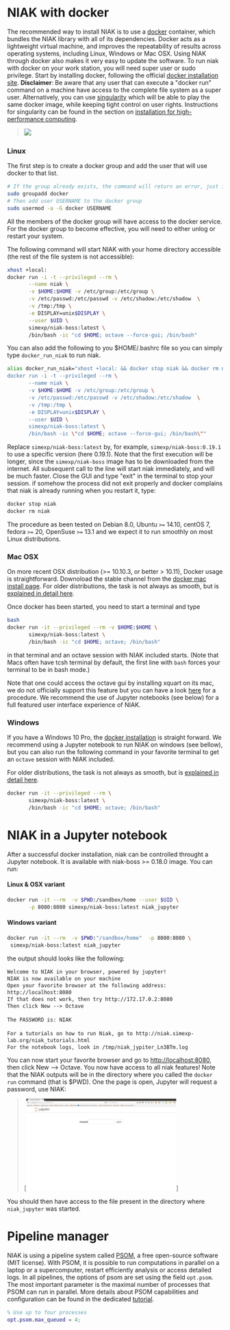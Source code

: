 # NIAK with docker

The recommended way to install NIAK is to use a [docker](https://www.docker.com/) container, which bundles the NIAK library with all of its dependencies. Docker acts as a lightweight virtual machine, and improves the repeatability of results across operating systems, including Linux, Windows or Mac OSX. Using NIAK through docker also makes it very easy to update the software. To run niak with docker on your work station, you will need super user or sudo privilege. Start by installing docker, following the official [docker installation site](https://docs.docker.com/installation/). **Disclaimer**: Be aware that any user that can execute a "docker run"  command on a machine have access to the complete file system as a super user. Alternatively, you can use [singularity](http://singularity.lbl.gov/) which will be able to play the same docker image, while keeping tight control on user rights. Instructions for singularity can be found in the section on [installation for high-performance computing](http://niak.simexp-lab.org/niak_HPC_installation.html).

 > [<img src="https://raw.githubusercontent.com/SIMEXP/niak/gh-pages/docker_logo.png" width="350px" />](https://www.docker.com/)

### Linux
The first step is to create a docker group and add the user that will use docker to that list.
```bash
# If the group already exists, the command will return an error, just ignore it
sudo groupadd docker
# Then add user USERNAME to the docker group
sudo usermod -a -G docker USERNAME
```
All the members of the docker group will have access to the docker service. For the docker group to become effective, you will need to either unlog or restart your system.

The following command will start NIAK with your home directory accessible (the rest of the file system is not accessible):
```bash
xhost +local:
docker run -i -t --privileged --rm \
       --name niak \
       -v $HOME:$HOME -v /etc/group:/etc/group \
       -v /etc/passwd:/etc/passwd -v /etc/shadow:/etc/shadow  \
       -v /tmp:/tmp \
       -e DISPLAY=unix$DISPLAY \
       --user $UID \
       simexp/niak-boss:latest \
       /bin/bash -ic "cd $HOME; octave --force-gui; /bin/bash"
```
You can also add the following to you $HOME/.bashrc file so you can simply type `docker_run_niak` to run niak.

```bash
alias docker_run_niak="xhost +local: && docker stop niak && docker rm niak && \
docker run -i -t --privileged --rm \
       --name niak \
       -v $HOME:$HOME -v /etc/group:/etc/group \
       -v /etc/passwd:/etc/passwd -v /etc/shadow:/etc/shadow  \
       -v /tmp:/tmp \
       -e DISPLAY=unix$DISPLAY \
       --user $UID \
       simexp/niak-boss:latest \
       /bin/bash -ic \"cd $HOME; octave --force-gui; /bin/bash\""

```

Replace `simexp/niak-boss:latest` by, for example, `simexp/niak-boss:0.19.1` to use a specific version (here 0.19.1). Note that the first execution will be longer, since the `simexp/niak-boss` image has to be downloaded from the internet. All subsequent call to the line will start niak immediately, and will be much faster. Close the GUI and type "exit" in the terminal to stop your session. if somehow the process did not exit properly and docker complains that niak is already running when you restart it, type:
```bash
docker stop niak
docker rm niak
```

The procedure as been tested on Debian 8.0, Ubuntu `>=` 14.10, centOS 7, fedora `>=` 20, OpenSuse `>=` 13.1 and we expect it to run smoothly on most Linux distributions.

### Mac OSX

On more recent OSX distribution (>= 10.10.3, or better > 10.11), Docker usage is straightforward. Downoload the stable channel from the [docker mac install page](https://docs.docker.com/docker-for-mac/install/#download-docker-for-mac). For older distributions, the task is not always as smooth, but is [explained in detail here](https://docs.docker.com/toolbox/toolbox_install_mac/).


Once docker has been started, you need to start a terminal and type

```bash
bash
docker run -it --privileged --rm -v $HOME:$HOME \
       simexp/niak-boss:latest \
       /bin/bash -ic "cd $HOME; octave; /bin/bash"
```

in that terminal and an octave session with NIAK included starts. (Note that Macs often have tcsh terminal by default, the first line with `bash` forces your terminal to be in bash mode.)

Note that one could access the octave gui by installing xquart on its mac, we do not officially support this feature but you can have a look [here](https://fredrikaverpil.github.io/2016/07/31/docker-for-mac-and-gui-applications/) for a procedure. We recommend the use of Jupyter notebooks (see below) for a full featured user interface experience of NIAK.

### Windows

If you have a Windows 10 Pro, the [docker installation](https://docs.docker.com/docker-for-windows/install/) is straight forward.
We recommend using a Jupyter notebook to run NIAK on windows (see bellow), but you can also run the following command in your favorite terminal to get an `octave` session with NIAK included.

For older distributions, the task is not always as smooth, but is [explained in detail here](https://docs.docker.com/toolbox/toolbox_install_windows/).

```bash
docker run -it --privileged --rm \
       simexp/niak-boss:latest \
       /bin/bash -ic "cd $HOME; octave; /bin/bash"
```


# NIAK in a Jupyter notebook

After a successful docker installation, niak can be controlled throught a Jupyter notebook. It is available with niak-boss  >= 0.18.0 image. You can run:

#### Linux & OSX variant
```bash
docker run -it --rm  -v $PWD:/sandbox/home --user $UID \
       -p 8080:8080 simexp/niak-boss:latest niak_jupyter
```
#### Windows variant
```bash
docker run -it --rm  -v $PWD:"/sandbox/home"  -p 8080:8080 \
 simexp/niak-boss:latest niak_jupyter
```

the output should looks like the following:
```
Welcome to NIAK in your browser, powered by jupyter!
NIAK is now available on your machine
Open your favorite browser at the following address: http://localhost:8080
If that does not work, then try http://172.17.0.2:8080
Then click New --> Octave

The PASSWORD is: NIAK

For a tutorials on how to run Niak, go to http://niak.simexp-lab.org/niak_tutorials.html
For the notebook logs, look in /tmp/niak_jypiter_Ln3BTm.log
```

You can now start your favorite browser and go to <a href="http://localhost:8080" target="_blank">http://localhost:8080</a>, then click New --> Octave. You now have access to all niak features! Note that the NIAK outputs will be in the directory where you called the `docker run` command (that is $PWD). One the page is open, Jupyter will request a password, use NIAK:

> [<img src="jupyter_localhost.png" width="350px" />]

You should then have access to the file present in the directory where `niak_jupyter` was started.

# Pipeline manager

NIAK is using a pipeline system called [PSOM](http://psom.simexp-lab.org), a free open-source software (MIT license). With PSOM, it is possible to run computations in parallel on a laptop or a supercomputer, restart efficiently analysis or access detailed logs. In all pipelines, the options of psom are set using the field `opt.psom`. The most important parameter is the maximal number of processes that PSOM can run in parallel. More details about PSOM capabilities and configuration can be found in the dedicated [tutorial](http://psom.simexp-lab.org/psom_configuration.html).
```matlab
% Use up to four processes
opt.psom.max_queued = 4;
```
